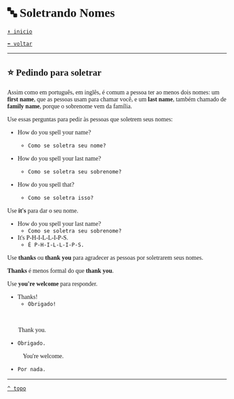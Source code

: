 <font face="Calibri">

# 🔤 Soletrando Nomes

[`⬆️ inicio`](../../EF%20Route.md)

[`⬅️ voltar`](../Iniciante%201.md)

---

## ⭐ Pedindo para soletrar

Assim como em português, em inglês, é comum a pessoa ter ao menos dois nomes: um **first name**, que as pessoas usam para chamar você, e um **last name**, também chamado de **family name**, porque o sobrenome vem da família.

Use essas perguntas para pedir às pessoas que soletrem seus nomes:

+ How do you spell your name?
  + `Como se soletra seu nome?`

+ How do you spell your last name?
  + `Como se soletra seu sobrenome?`

+ How do you spell that?
  + `Como se soletra isso?`

Use **it's** para dar o seu nome.

+ How do you spell your last name?
  + `Como se soletra seu sobrenome?`
+ It's P-H-I-L-L-I-P-S.
  + `É P-H-I-L-L-I-P-S.`

Use **thanks** ou **thank you** para agradecer as pessoas por soletrarem seus nomes.

**Thanks** é menos formal do que **thank you**.

Use **you're welcome** para responder.

+ Thanks!
  + `Obrigado!`
<br/>

👨🏻 Thank you.

+ `Obrigado.`

👨🏻‍🦰 You're welcome.

+ `Por nada.`

---

[`^ topo`](#-soletrando-nomes)
</font>

